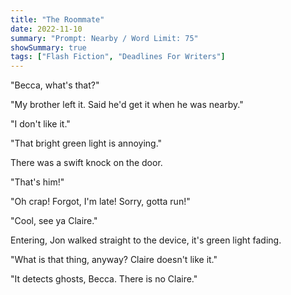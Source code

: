 ```yaml
---
title: "The Roommate"
date: 2022-11-10
summary: "Prompt: Nearby / Word Limit: 75"
showSummary: true
tags: ["Flash Fiction", "Deadlines For Writers"]
---
```


"Becca, what's that?"

"My brother left it. Said he'd get it when he was nearby."

"I don't like it."

"That bright green light is annoying."

There was a swift knock on the door.

"That's him!"

"Oh crap! Forgot, I'm late! Sorry, gotta run!"

"Cool, see ya Claire."

Entering, Jon walked straight to the device, it's green light fading. 

"What is that thing, anyway? Claire doesn't like it."

"It detects ghosts, Becca. There is no Claire."
